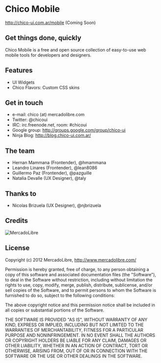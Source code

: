 Chico Mobile
============

http://chico-ui.com.ar/mobile (Coming Soon)

Get things done, quickly
------------------------
Chico Mobile is a free and open source collection of easy-to-use web mobile tools for developers and designers.

Features
-------------
- UI Widgets
- Chico Flavors: Custom CSS skins

Get in touch
------------
- e-mail: chico (at) mercadolibre.com
- Twitter: @chicoui
- IRC: irc.freenode.net, room: #chicoui
- Google group: http://groups.google.com/group/chico-ui
- Ninja Blog: http://blog.chico-ui.com.ar/

The team
--------
- Hernan Mammana (Frontender), @hmammana
- Leandro Linares (Frontender), @lean8086
- Guillermo Paz (Frontender), @pazguille
- Natalia Devalle (UX Designer), @taly

Thanks to
---------
- Nicolas Brizuela (UX Designer), @njbrizuela

Credits
-------
![MercadoLibre](http://static.mlstatic.com/org-img/chico/img/logo-mercadolibre.png)

License
-------
Copyright (c) 2012 MercadoLibre, http://www.mercadolibre.com/

Permission is hereby granted, free of charge, to any person obtaining a copy
of this software and associated documentation files (the "Software"), to deal
in the Software without restriction, including without limitation the rights
to use, copy, modify, merge, publish, distribute, sublicense, and/or sell
copies of the Software, and to permit persons to whom the Software is
furnished to do so, subject to the following conditions:

The above copyright notice and this permission notice shall be included in
all copies or substantial portions of the Software.

THE SOFTWARE IS PROVIDED "AS IS", WITHOUT WARRANTY OF ANY KIND, EXPRESS OR
IMPLIED, INCLUDING BUT NOT LIMITED TO THE WARRANTIES OF MERCHANTABILITY,
FITNESS FOR A PARTICULAR PURPOSE AND NONINFRINGEMENT. IN NO EVENT SHALL THE
AUTHORS OR COPYRIGHT HOLDERS BE LIABLE FOR ANY CLAIM, DAMAGES OR OTHER
LIABILITY, WHETHER IN AN ACTION OF CONTRACT, TORT OR OTHERWISE, ARISING FROM,
OUT OF OR IN CONNECTION WITH THE SOFTWARE OR THE USE OR OTHER DEALINGS IN
THE SOFTWARE.